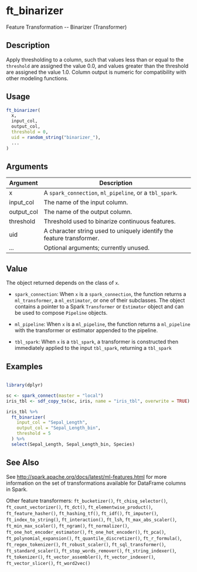 # ft_binarizer


Feature Transformation -- Binarizer (Transformer)




## Description

Apply thresholding to a column, such that values less than or equal to the
``threshold`` are assigned the value 0.0, and values greater than the
threshold are assigned the value 1.0. Column output is numeric for
compatibility with other modeling functions.





## Usage
```r
ft_binarizer(
  x,
  input_col,
  output_col,
  threshold = 0,
  uid = random_string("binarizer_"),
  ...
)
```




## Arguments


Argument      |Description
------------- |----------------
x | A ``spark_connection``, ``ml_pipeline``, or a ``tbl_spark``.
input_col | The name of the input column.
output_col | The name of the output column.
threshold | Threshold used to binarize continuous features.
uid | A character string used to uniquely identify the feature transformer.
... | Optional arguments; currently unused.




## Value

The object returned depends on the class of ``x``.


  
*  `spark_connection`: When `x` is a `spark_connection`, the function returns a `ml_transformer`,
  a `ml_estimator`, or one of their subclasses. The object contains a pointer to
  a Spark `Transformer` or `Estimator` object and can be used to compose
  `Pipeline` objects.

  
*  `ml_pipeline`: When `x` is a `ml_pipeline`, the function returns a `ml_pipeline` with
  the transformer or estimator appended to the pipeline.

  
*  `tbl_spark`: When `x` is a `tbl_spark`, a transformer is constructed then
  immediately applied to the input `tbl_spark`, returning a `tbl_spark`






## Examples

```r

library(dplyr)

sc <- spark_connect(master = "local")
iris_tbl <- sdf_copy_to(sc, iris, name = "iris_tbl", overwrite = TRUE)

iris_tbl %>%
  ft_binarizer(
    input_col = "Sepal_Length",
    output_col = "Sepal_Length_bin",
    threshold = 5
  ) %>%
  select(Sepal_Length, Sepal_Length_bin, Species)

```






## See Also

See http://spark.apache.org/docs/latest/ml-features.html for
  more information on the set of transformations available for DataFrame
  columns in Spark.

Other feature transformers: 
`ft_bucketizer()`,
`ft_chisq_selector()`,
`ft_count_vectorizer()`,
`ft_dct()`,
`ft_elementwise_product()`,
`ft_feature_hasher()`,
`ft_hashing_tf()`,
`ft_idf()`,
`ft_imputer()`,
`ft_index_to_string()`,
`ft_interaction()`,
`ft_lsh`,
`ft_max_abs_scaler()`,
`ft_min_max_scaler()`,
`ft_ngram()`,
`ft_normalizer()`,
`ft_one_hot_encoder_estimator()`,
`ft_one_hot_encoder()`,
`ft_pca()`,
`ft_polynomial_expansion()`,
`ft_quantile_discretizer()`,
`ft_r_formula()`,
`ft_regex_tokenizer()`,
`ft_robust_scaler()`,
`ft_sql_transformer()`,
`ft_standard_scaler()`,
`ft_stop_words_remover()`,
`ft_string_indexer()`,
`ft_tokenizer()`,
`ft_vector_assembler()`,
`ft_vector_indexer()`,
`ft_vector_slicer()`,
`ft_word2vec()`



